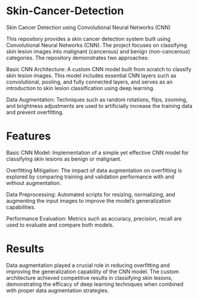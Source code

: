 # Skin-Cancer-Detection
Skin Cancer Detection using Convolutional Neural Networks (CNN)

This repository provides a skin cancer detection system built using Convolutional Neural Networks (CNN). The project focuses on classifying skin lesion images into malignant (cancerous) and benign (non-cancerous) categories. The repository demonstrates two approaches:

Basic CNN Architecture: A custom CNN model built from scratch to classify skin lesion images. This model includes essential CNN layers such as convolutional, pooling, and fully connected layers, and serves as an introduction to skin lesion classification using deep learning.

Data Augmentation: Techniques such as random rotations, flips, zooming, and brightness adjustments are used to artificially increase the training data and prevent overfitting.

# Features
Basic CNN Model: Implementation of a simple yet effective CNN model for classifying skin lesions as benign or malignant.

Overfitting Mitigation: The impact of data augmentation on overfitting is explored by comparing training and validation performance with and without augmentation.

Data Preprocessing: Automated scripts for resizing, normalizing, and augmenting the input images to improve the model’s generalization capabilities.

Performance Evaluation: Metrics such as accuracy, precision, recall  are used to evaluate and compare both models.


# Results
Data augmentation played a crucial role in reducing overfitting and improving the generalization capability of the CNN model. The custom architecture achieved competitive results in classifying skin lesions, demonstrating the efficacy of deep learning techniques when combined with proper data augmentation strategies.

